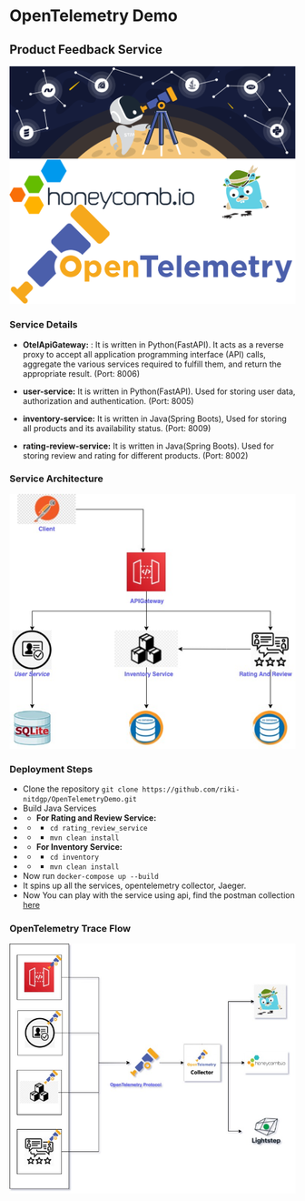 # OpenTelemetry Demo
## Product Feedback Service
![Banner](https://github.com/riki-nitdgp/OpenTelemetryDemo/blob/main/banner.png?raw=true)

### Service Details 
- **OtelApiGateway:** : It is written in  Python(FastAPI). It acts as a reverse proxy to accept all application programming interface (API) calls, aggregate the various services required to fulfill them, and return the appropriate result. (Port: 8006)

- **user-service:** It is written in Python(FastAPI). Used for storing user data, authorization and authentication. (Port: 8005)
- **inventory-service:** It is written in Java(Spring Boots), Used for storing all products and its availability  status. (Port: 8009)
- **rating-review-service:**  It is written in Java(Spring Boots). Used for storing review and rating for different products. (Port: 8002)

### Service Architecture 
![ServiceArchitecture](https://github.com/riki-nitdgp/OpenTelemetryDemo/blob/main/MicroServivce.jpg?raw=true)


### Deployment Steps 
- Clone the repository `git clone https://github.com/riki-nitdgp/OpenTelemetryDemo.git`
- Build Java Services
- - **For Rating and Review Service:**
- - - `cd rating_review_service`
- - - `mvn clean install`
- - **For Inventory Service:**
- - - `cd inventory`
- - - `mvn clean install`
- Now run `docker-compose up --build`
- It spins up all the services, opentelemetry collector, Jaeger.
- Now You can play with the service using api, find the postman collection [here](https://www.getpostman.com/collections/ac35fe0a9bb14a4bc572 "here")

### OpenTelemetry Trace Flow
![OtelTraceFlow](https://github.com/riki-nitdgp/OpenTelemetryDemo/blob/main/OtelArchitecture.jpg?raw=true)
